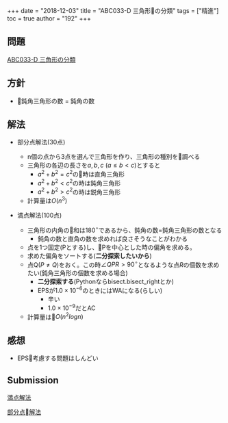 +++
date = "2018-12-03"
title = "ABC033-D 三角形の分類"
tags = ["精進"]
toc = true
author = "192"
+++

## 問題

[ABC033-D 三角形の分類](https://beta.atcoder.jp/contests/abc033/tasks/abc033_d)

## 方針

- 鈍角三角形の数 = 鈍角の数

## 解法

- 部分点解法(30点)
    - n個の点から3点を選んで三角形を作り、三角形の種別を調べる
    - 三角形の各辺の長さを$a,b,c\ (a \leq b < c)$とすると
        - $a^2+b^2=c^2$の時は直角三角形
        - $a^2+b^2<c^2$の時は鈍角三角形
        - $a^2+b^2>c^2$の時は鋭角三角形
    - 計算量は$O(n^3)$

- 満点解法(100点)
    - 三角形の内角の和は$180 ^\circ$であるから、鈍角の数=鈍角三角形の数となる
        - 鈍角の数と直角の数を求めれば良さそうなことがわかる
    - 点を1つ固定(Pとする)し、Pを中心とした時の偏角を求める。
    - 求めた偏角をソートする(**二分探索したいから**)
    - 点Q($P \neq Q$)をおく。この時$\angle QPR > 90 ^\circ$となるような点$R$の個数を求めたい(鈍角三角形の個数を求める場合)
        - **二分探索する**(Pythonならbisect.bisect_rightとか)
        - EPSが$1.0 \times 10^{-6}$のときにはWAになる(らしい)
            - 辛い
            - $1.0 \times 10^{-9}$だとAC
    - 計算量は$O(n^2logn)$

## 感想

- EPS考慮する問題はしんどい

## Submission

[満点解法](https://beta.atcoder.jp/contests/abc033/submissions/3603037)

[部分点解法](https://beta.atcoder.jp/contests/abc033/submissions/3607657)